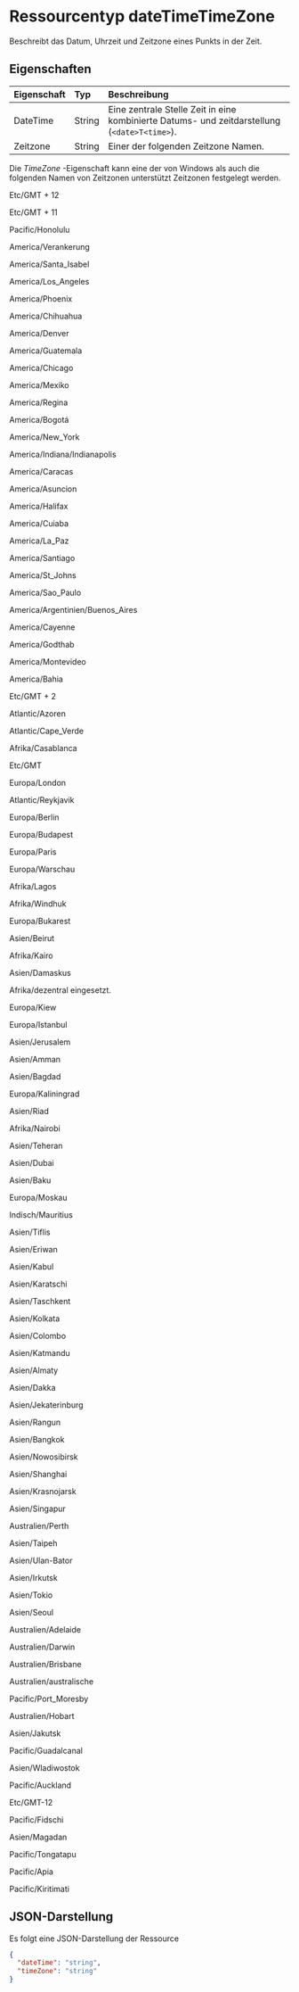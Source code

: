 # <a name="datetimetimezone-resource-type"></a>Ressourcentyp dateTimeTimeZone

Beschreibt das Datum, Uhrzeit und Zeitzone eines Punkts in der Zeit.

## <a name="properties"></a>Eigenschaften
| Eigenschaft     | Typ   |Beschreibung|
|:---------------|:--------|:----------|
|DateTime|String|Eine zentrale Stelle Zeit in eine kombinierte Datums- und zeitdarstellung (`<date>T<time>`).|
|Zeitzone|String|Einer der folgenden Zeitzone Namen.|


Die _TimeZone_ -Eigenschaft kann eine der von Windows als auch die folgenden Namen von Zeitzonen unterstützt Zeitzonen festgelegt werden.

Etc/GMT + 12

Etc/GMT + 11

Pacific/Honolulu

America/Verankerung

America/Santa_Isabel

America/Los_Angeles

America/Phoenix

America/Chihuahua

America/Denver

America/Guatemala

America/Chicago

America/Mexiko

America/Regina

America/Bogotá

America/New_York

America/Indiana/Indianapolis

America/Caracas

America/Asuncion

America/Halifax

America/Cuiaba

America/La_Paz

America/Santiago

America/St_Johns

America/Sao_Paulo

America/Argentinien/Buenos_Aires

America/Cayenne

America/Godthab

America/Montevideo

America/Bahia

Etc/GMT + 2

Atlantic/Azoren

Atlantic/Cape_Verde

Afrika/Casablanca

Etc/GMT

Europa/London

Atlantic/Reykjavik

Europa/Berlin

Europa/Budapest

Europa/Paris

Europa/Warschau

Afrika/Lagos

Afrika/Windhuk

Europa/Bukarest

Asien/Beirut

Afrika/Kairo

Asien/Damaskus

Afrika/dezentral eingesetzt.

Europa/Kiew

Europa/Istanbul

Asien/Jerusalem

Asien/Amman

Asien/Bagdad

Europa/Kaliningrad

Asien/Riad

Afrika/Nairobi

Asien/Teheran

Asien/Dubai

Asien/Baku

Europa/Moskau

Indisch/Mauritius

Asien/Tiflis

Asien/Eriwan

Asien/Kabul

Asien/Karatschi

Asien/Taschkent

Asien/Kolkata

Asien/Colombo

Asien/Katmandu

Asien/Almaty

Asien/Dakka

Asien/Jekaterinburg

Asien/Rangun

Asien/Bangkok

Asien/Nowosibirsk

Asien/Shanghai

Asien/Krasnojarsk

Asien/Singapur

Australien/Perth

Asien/Taipeh

Asien/Ulan-Bator

Asien/Irkutsk

Asien/Tokio

Asien/Seoul

Australien/Adelaide

Australien/Darwin

Australien/Brisbane

Australien/australische

Pacific/Port_Moresby

Australien/Hobart

Asien/Jakutsk

Pacific/Guadalcanal

Asien/Wladiwostok

Pacific/Auckland

Etc/GMT-12

Pacific/Fidschi

Asien/Magadan

Pacific/Tongatapu

Pacific/Apia

Pacific/Kiritimati

## <a name="json-representation"></a>JSON-Darstellung

Es folgt eine JSON-Darstellung der Ressource

<!-- {
  "blockType": "resource",
  "optionalProperties": [

  ],
  "@odata.type": "microsoft.graph.dateTimeTimeZone"
}-->

```json
{
  "dateTime": "string",
  "timeZone": "string"
}

```

<!-- uuid: 8fcb5dbc-d5aa-4681-8e31-b001d5168d79
2015-10-25 14:57:30 UTC -->
<!-- {
  "type": "#page.annotation",
  "description": "dateTimeTimeZone resource",
  "keywords": "",
  "section": "documentation",
  "tocPath": ""
}-->
